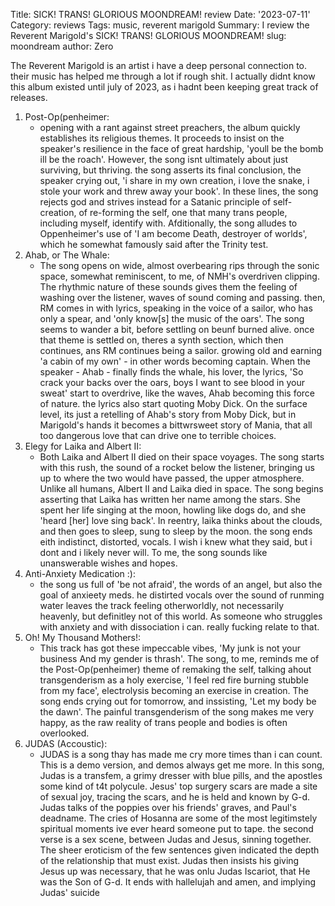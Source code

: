 Title: SICK! TRANS! GLORIOUS MOONDREAM! review
Date: '2023-07-11'
Category: reviews
Tags: music, reverent marigold
Summary: I review the Reverent Marigold's SICK! TRANS! GLORIOUS MOONDREAM!
slug: moondream
author: Zero

The Reverent Marigold is an artist i have a deep personal connection to. their music has helped me through a lot if rough shit. I actually didnt know this album existed until july of 2023, as i hadnt been keeping great track of releases. 

1. Post-Op(penheimer: 
	- opening with a rant against street preachers, the album quickly establishes its religious themes. It proceeds to insist on the speaker's resilience in the face of great hardship, 'youll be the bomb ill be the roach'. However, the song isnt ultimately about just surviving, but thriving. the song asserts its final conclusion, the speaker crying out, 'i share in my own creation, i love the snake, i stole your work and threw away your book'. In these lines, the song rejects god and strives instead for a Satanic principle of self-creation, of re-forming the self, one that many trans people, including myself, identify with. Afditionally, the song alludes to Oppenheimer's use of 'I am become Death, destroyer of worlds', which he somewhat famously said after the Trinity test. 
2. Ahab, or The Whale:
	- The song opens on wide, almost overbearing rips through the sonic space, somewhat reminiscent, to me, of NMH's overdriven clipping. The rhythmic nature of these sounds gives them the feeling of washing over the listener, waves of sound coming and passing. then, RM comes in with lyrics, speaking in the voice of a sailor, who has only a spear, and 'only know[s] the music of the oars'. The song seems to wander a bit, before settling on beunf burned alive. once that theme is settled on, theres a synth section, which then continues, ans RM continues being a sailor. growing old and earning 'a cabin of my own' - in other words becoming captain. When the speaker - Ahab - finally finds the whale, his lover, the lyrics, 'So crack your backs over the oars, boys I want to see blood in your sweat' start to overdrive, like the waves, Ahab becoming this force of nature. the lyrics also start quoting Moby Dick. On the surface level, its just a retelling of Ahab's story from Moby Dick, but in Marigold's hands it becomes a bittwrsweet story of Mania, that all too dangerous love that can drive one to terrible choices. 
3. Elegy for Laika and Albert II:
	- Both Laika and Albert II died on their space voyages. The song starts with this rush, the sound of a rocket below the listener, bringing us up to where the two would have passed, the upper atmosphere. Unlike all humans, Albert II and Laika died in space. The song begins asserting that Laika has written her name among the stars. She spent her life singing at the moon, howling like dogs do, and she 'heard [her] love sing back'. In reentry, laika thinks about the clouds, and then goes to sleep, sung to sleep by the moon. the song ends eith indistinct, distorted, vocals. I wish i knew what they said, but i dont and i likely never will. To me, the song sounds like unanswerable wishes and hopes. 
4. Anti-Anxiety Medication :):
	- the song us full of 'be not afraid', the words of an angel, but also the goal of anxieety meds. he distirted vocals over the sound of runming water leaves the track feeling otherworldly, not necessarily heavenly, but definitley not of this world. As someone who struggles with anxiety and with dissociation i can. really fucking relate to that. 
5. Oh! My Thousand Mothers!: 
	- This track has got these impeccable vibes, 'My junk is not your business And my gender is thrash'. The song, to me, reminds me of the Post-Op(penheimer) theme of remaking the self, talking ahout transgenderism as a holy exercise, 'I feel red fire burning stubble from my face', electrolysis becoming an exercise in creation. The song ends crying out for tomorrow, and inssisting, 'Let my body be the dawn'. The painful transgenderism of the song makes me very happy, as the raw reality of trans people and bodies is often overlooked. 
6. JUDAS (Accoustic): 
	- JUDAS is a song thay has made me cry more times than i can count. This is a demo version, and demos always get me more. In this song, Judas is a transfem, a grimy dresser with blue pills, and the apostles some kind of t4t polycule. Jesus' top surgery scars are made a site of sexual joy, tracing the scars, and he is held and known by G-d. Judas talks of the poppies over his friends' graves, and Paul's deadname. The cries of Hosanna are some of the most legitimstely spiritual moments ive ever heard someone put to tape. the second verse is a sex scene, between Judas and Jesus, sinning together. The sheer eroticism of the few sentences given indicated the depth of the relationship that must exist. Judas then insists his giving Jesus up was necessary, that he was onlu Judas Iscariot, that He was the Son of G-d. It ends with hallelujah and amen, and implying Judas' suicide 





